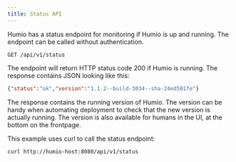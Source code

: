```yaml
---
title: Status API
---
```


Humio has a status endpoint for monitoring if Humio is up and running. The endpoint can be called without authentication.

```
GET /api/v1/status
```

The endpoint will return HTTP status code 200 if Humio is running. The response contains JSON looking like this:

``` json
{"status":"ok","version":"1.1.2--build-3034--sha-24ed501fe"}
```
The response contains the running version of Humio. The version can be handy when automating deployment to check that the new version is actually running. 
The version is also available for humans in the UI, at the bottom on the frontpage. 

This example uses curl to call the status endpoint:
```shell
curl http://humio-host:8080/api/v1/status
```

